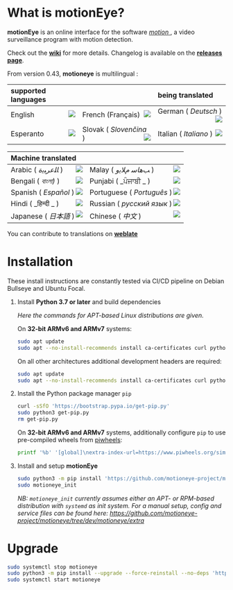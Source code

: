 # What is motionEye?

**motionEye** is an online interface for the software [ _motion_ ](https://motion-project.github.io/), a video surveillance program with motion detection.

Check out the [__wiki__](https://github.com/motioneye-project/motioneye/wiki) for more details. Changelog is available on the [__releases page__](https://github.com/motioneye-project/motioneye/releases).

From version 0.43, **motioneye** is multilingual :

| supported languages| | being translated|
| :--- | :--- | :--- |
| English            <a href="https://hosted.weblate.org/engage/motioneye-project/en/"><img src="https://hosted.weblate.org/widgets/motioneye-project/en/svg-badge.svg" align=right /></a> | French (Français)  <a href="https://hosted.weblate.org/engage/motioneye-project/fr/"><img src="https://hosted.weblate.org/widgets/motioneye-project/fr/svg-badge.svg" align=right /></a> | German ( _Deutsch_ )   <a href="https://hosted.weblate.org/engage/motioneye-project/de/"><img src="https://hosted.weblate.org/widgets/motioneye-project/de/svg-badge.svg" align=right /></a> |
| Esperanto          <a href="https://hosted.weblate.org/engage/motioneye-project/eo/"><img src="https://hosted.weblate.org/widgets/motioneye-project/eo/svg-badge.svg" align=right /></a> | Slovak ( _Slovenčina_ ) <a href="https://hosted.weblate.org/engage/motioneye-project/sk/"><img src="https://hosted.weblate.org/widgets/motioneye-project/sk/svg-badge.svg" align=right /></a> | Italian ( _Italiano_ ) <a href="https://hosted.weblate.org/engage/motioneye-project/it/"><img src="https://hosted.weblate.org/widgets/motioneye-project/it/svg-badge.svg" align=right /></a> |


| Machine translated | |
| :--- | :--- |
| Arabic ( _ﺎﻠﻋﺮﺒﻳﺓ_ )    <a href="https://hosted.weblate.org/engage/motioneye-project/ar/"><img src="https://hosted.weblate.org/widgets/motioneye-project/ar/svg-badge.svg" align=right /></a> | Malay ( _ﺐﻫﺎﺳ ﻡﻼﻳﻭ_ )      <a href="https://hosted.weblate.org/engage/motioneye-project/ms/"><img src="https://hosted.weblate.org/widgets/motioneye-project/ms/svg-badge.svg" align=right /></a> |
| Bengali ( _বাংলা)_ )    <a href="https://hosted.weblate.org/engage/motioneye-project/bn/"><img src="https://hosted.weblate.org/widgets/motioneye-project/bn/svg-badge.svg" align=right /></a> | Punjabi ( _ਪੰਜਾਬੀ _ )        <a href="https://hosted.weblate.org/engage/motioneye-project/pa/"><img src="https://hosted.weblate.org/widgets/motioneye-project/pa/svg-badge.svg" align=right /></a> |
| Spanish ( _Español_ ) <a href="https://hosted.weblate.org/engage/motioneye-project/es/"><img src="https://hosted.weblate.org/widgets/motioneye-project/es/svg-badge.svg" align=right /></a> | Portuguese ( _Português_ ) <a href="https://hosted.weblate.org/engage/motioneye-project/pt/"><img src="https://hosted.weblate.org/widgets/motioneye-project/pt/svg-badge.svg" align=right /></a> |
| Hindi ( _हिन्दी _ )      <a href="https://hosted.weblate.org/engage/motioneye-project/hi/"><img src="https://hosted.weblate.org/widgets/motioneye-project/hi/svg-badge.svg" align=right /></a> | Russian ( _русский язык_ ) <a href="https://hosted.weblate.org/engage/motioneye-project/ru/"><img src="https://hosted.weblate.org/widgets/motioneye-project/ru/svg-badge.svg" align=right /></a> |
| Japanese ( _日本語_ )  <a href="https://hosted.weblate.org/engage/motioneye-project/ja/"><img src="https://hosted.weblate.org/widgets/motioneye-project/ja/svg-badge.svg" align=right /></a> | Chinese ( _中文_ )          <a href="https://hosted.weblate.org/engage/motioneye-project/zh/"><img src="https://hosted.weblate.org/widgets/motioneye-project/zh/svg-badge.svg" align=right /></a> |


You can contribute to translations on [__weblate__](https://hosted.weblate.org/projects/motioneye-project)

# Installation

These install instructions are constantly tested via CI/CD pipeline on Debian Bullseye and Ubuntu Focal.

1. Install **Python 3.7 or later** and build dependencies

    _Here the commands for APT-based Linux distributions are given._

    On **32-bit ARMv6 and ARMv7** systems:
    ```sh
    sudo apt update
    sudo apt --no-install-recommends install ca-certificates curl python3 python3-distutils
    ```

    On all other architectures additional development headers are required:
    ```sh
    sudo apt update
    sudo apt --no-install-recommends install ca-certificates curl python3 python3-dev libcurl4-openssl-dev gcc libssl-dev
    ```

2. Install the Python package manager `pip`
    ```sh
    curl -sSfO 'https://bootstrap.pypa.io/get-pip.py'
    sudo python3 get-pip.py
    rm get-pip.py
    ```

    On **32-bit ARMv6 and ARMv7** systems, additionally configure `pip` to use pre-compiled wheels from [piwheels](https://piwheels.org/):
    ```sh
    printf '%b' '[global]\nextra-index-url=https://www.piwheels.org/simple/\n' | sudo tee /etc/pip.conf > /dev/null
    ```

3. Install and setup **motionEye**
    ```sh
    sudo python3 -m pip install 'https://github.com/motioneye-project/motioneye/archive/dev.tar.gz'
    sudo motioneye_init
    ```
    _NB: `motioneye_init` currently assumes either an APT- or RPM-based distribution with `systemd` as init system. For a manual setup, config and service files can be found here: <https://github.com/motioneye-project/motioneye/tree/dev/motioneye/extra>_

# Upgrade

```sh
sudo systemctl stop motioneye
sudo python3 -m pip install --upgrade --force-reinstall --no-deps 'https://github.com/motioneye-project/motioneye/archive/dev.tar.gz'
sudo systemctl start motioneye
```
